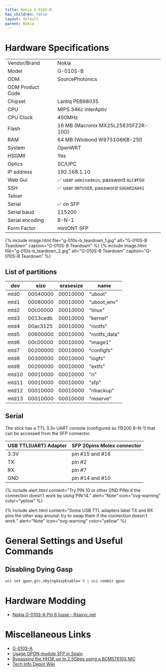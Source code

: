 ```yaml
---
title: Nokia G-010S-B
has_children: false
layout: default
parent: Nokia
---
```


# Hardware Specifications

|                  |                                          |
| ---------------- | ---------------------------------------- |
| Vendor/Brand     | Nokia                                    |
| Model            | G-010S-B                                 |
| ODM              | SourcePhotonics                          |
| ODM Product Code |                                          |
| Chipset          | Lantiq PEB98035                          |
| CPU              | MIPS 34Kc interAptiv                     |
| CPU Clock        | 400MHz                                   |
| Flash            | 16 MB (Macronix MX25L25635FZ2R-10G)      |
| RAM              | 64 MB (Winbond W9751G6KB-25I)            |
| System           | OpenWRT                                  |
| HSGMII           | Yes                                      |
| Optics           | SC/UPC                                   |
| IP address       | 192.168.1.10                             |
| Web Gui          | ✅ user `adminadmin`, password `ALC#FGU` |
| SSH              | ✅ user `ONTUSER`, password `SUGAR2A041` |
| Telnet           |                                          |
| Serial           | ✅ on SFP                                |
| Serial baud      | 115200                                   |
| Serial encoding  | 8-N-1                                    |
| Form Factor      | miniONT SFP                              |

{% include image.html file="g-010s-b_teardown_1.jpg"  alt="G-010S-B Teardown" caption="G-010S-B Teardown" %}
{% include image.html file="g-010s-b_teardown_2.jpg"  alt="G-010S-B Teardown" caption="G-010S-B Teardown" %}


## List of partitions

| dev   | size     | erasesize | name          |
| ----- | -------- | --------- | ------------- |
| mtd0  | 00040000 | 00010000  | "uboot"       |
| mtd1  | 00080000 | 00010000  | "uboot_env"   |
| mtd2  | 00c00000 | 00010000  | "linux"       |
| mtd3  | 0013cedb | 00010000  | "kernel"      |
| mtd4  | 00ac3125 | 00010000  | "rootfs"      |
| mtd5  | 00600000 | 00010000  | "rootfs_data" |
| mtd6  | 00c00000 | 00010000  | "image1"      |
| mtd7  | 00200000 | 00010000  | "configfs"    |
| mtd8  | 00300000 | 00010000  | "logfs"       |
| mtd9  | 00200000 | 00010000  | "extfs"       |
| mtd10 | 00010000 | 00010000  | "ri"          |
| mtd11 | 00010000 | 00010000  | "sfp"         |
| mtd12 | 00010000 | 00010000  | "ribackup"    |
| mtd13 | 00010000 | 00010000  | "reserve"     |

## Serial

The stick has a TTL 3.3v UART console (configured as 115200 8-N-1) that can be accessed from the SFP connector.

| USB TTL(UART) Adapter | SFP 20pins Molex connector |
| --------------------- | -------------------------- |
| 3.3V                  | pin #15 and #16            |
| TX                    | pin #2                     |
| RX                    | pin #7                     |
| GND                   | pin #14 and #10            |

{% include alert.html content="Try PIN 10 or other GND PINs if the connection doesn't work by using PIN 14." alert="Note"  icon="svg-warning" color="yellow" %}

{% include alert.html content="Some USB TTL adapters label TX and RX pins the other way around: try to swap them if the connection doesn't work." alert="Note"  icon="svg-warning" color="yellow" %}

# General Settings and Useful Commands

##  Disabling Dying Gasp
```sh
uci set gpon.gtc.nDyingGaspEnable='0'; uci commit gpon
```

# Hardware Modding

- [Nokia G-010S-A Pin 6 Iusse - Rsaxvc.net](https://rsaxvc.net/blog/2020/8/15/Nokia_G-010S-A_Pin_6_Issue.html)

# Miscellaneous Links

- [G-010S-A](https://github.com/hwti/G-010S-A)
- [Usage GPON module SFP in Spain](https://forum.mikrotik.com/viewtopic.php?t=116364&start=300)
- [Bypassing the HH3K up to 2.5Gbps using a BCM57810S NIC](https://www.dslreports.com/forum/r32230041-Internet-Bypassing-the-HH3K-up-to-2-5Gbps-using-a-BCM57810S-NIC)
- [Tech Info Depot Wiki](http://en.techinfodepot.shoutwiki.com/wiki/Nokia_G-010S-B)

